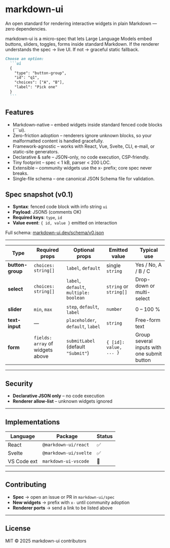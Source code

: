 # markdown-ui
An open standard for rendering interactive widgets in plain Markdown — zero dependencies.

markdown-ui is a micro-spec that lets Large Language Models embed buttons, sliders, toggles, forms inside standard Markdown.
If the renderer understands the spec → live UI.
If not → graceful static fallback.

````markdown
Choose an option:
  ```ui
  {
    "type": "button-group",
    "id": "q1",
    "choices": ["A", "B"],
    "label": "Pick one"
  }
  ```
````

## Features
- Markdown-native – embed widgets inside standard fenced code blocks (```ui).
- Zero-friction adoption – renderers ignore unknown blocks, so your malformatted content is handled gracefully.
- Framework-agnostic – works with React, Vue, Svelte, CLI, e-mail, or static-site generators.
- Declarative & safe – JSON-only, no code execution, CSP-friendly.
- Tiny footprint – spec < 1 kB, parser < 200 LOC.
- Extensible – community widgets use the x- prefix; core spec never breaks.
- Single-file schema – one canonical JSON Schema file for validation.

## Spec snapshot (v0.1)

- **Syntax**: fenced code block with info string `ui`  
- **Payload**: JSON5 (comments OK)  
- **Required keys**: `type`, `id`  
- **Value event**: `{ id, value }` emitted on interaction  

Full schema: [markdown-ui.dev/schema/v0.json](https://markdown-ui.dev/schema/v0.json)

---

| Type             | Required props                   | Optional props                          | Emitted value          | Typical use                                 |
| ---------------- | -------------------------------- | --------------------------------------- | ---------------------- | ------------------------------------------- |
| **button-group** | `choices: string[]`              | `label`, `default`                      | single `string`        | Yes / No, A / B / C                         |
| **select**       | `choices: string[]`              | `label`, `default`, `multiple: boolean` | `string` or `string[]` | Drop-down or multi-select                   |
| **slider**       | `min`, `max`                     | `step`, `default`, `label`              | `number`               | 0 – 100 %                                   |
| **text-input**   | —                                | `placeholder`, `default`, `label`       | `string`               | Free-form text                              |
| **form**         | `fields: array` of widgets above | `submitLabel` (default `"Submit"`)      | `{ [id]: value, ... }` | Group several inputs with one submit button |

---

## Security

- **Declarative JSON only** – no code execution  
- **Renderer allow-list** – unknown widgets ignored
  
---

## Implementations

| Language | Package | Status |
|----------|---------|--------|
| React | `@markdown-ui/react` | ✅ |
| Svelte | `@markdown-ui/svelte` | ✅ |
| VS Code ext | `markdown-ui-vscode` | 🚧 |

---

## Contributing

- **Spec** → open an issue or PR in `markdown-ui/spec`  
- **New widgets** → prefix with `x-` until community adoption  
- **Renderer ports** → send a link to be listed above

---

## License

MIT © 2025 markdown-ui contributors
